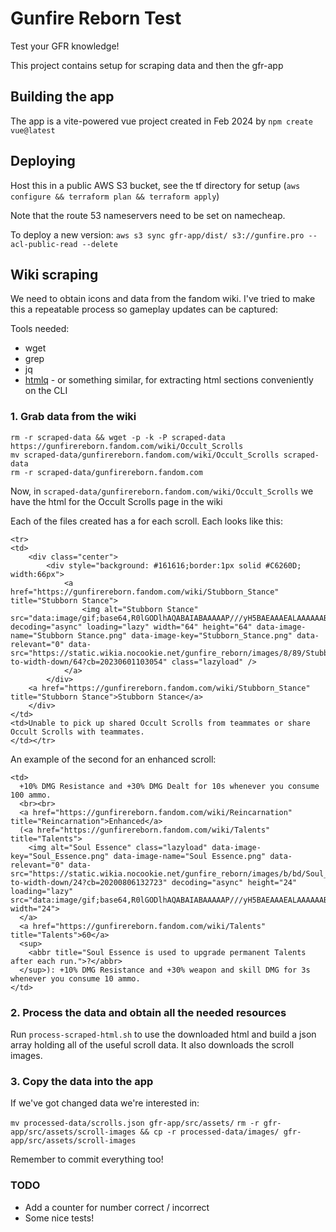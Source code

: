 # Gunfire Reborn Test

Test your GFR knowledge!

This project contains setup for scraping data and then the gfr-app

## Building the app

The app is a vite-powered vue project created in Feb 2024 by `npm create vue@latest`

## Deploying

Host this in a public AWS S3 bucket, see the tf directory for setup (`aws configure && terraform plan && terraform apply`)

Note that the route 53 nameservers need to be set on namecheap.

To deploy a new version:
`aws s3 sync gfr-app/dist/ s3://gunfire.pro --acl-public-read --delete`

## Wiki scraping

We need to obtain icons and data from the fandom wiki. I've tried to make this a repeatable process so gameplay updates can be captured:

Tools needed:
- wget
- grep
- jq
- [htmlq](https://github.com/mgdm/htmlq) - or something similar, for extracting html sections conveniently on the CLI

### 1. Grab data from the wiki
```
rm -r scraped-data && wget -p -k -P scraped-data https://gunfirereborn.fandom.com/wiki/Occult_Scrolls
mv scraped-data/gunfirereborn.fandom.com/wiki/Occult_Scrolls scraped-data
rm -r scraped-data/gunfirereborn.fandom.com
```


Now, in `scraped-data/gunfirereborn.fandom.com/wiki/Occult_Scrolls` we have the html for the Occult Scrolls page in the wiki

Each of the files created has a <tr> for each scroll. Each looks like this:

```
<tr>
<td>
    <div class="center">
        <div style="background: #161616;border:1px solid #C6260D; width:66px">
            <a href="https://gunfirereborn.fandom.com/wiki/Stubborn_Stance" title="Stubborn Stance">
                <img alt="Stubborn Stance" src="data:image/gif;base64,R0lGODlhAQABAIABAAAAAP///yH5BAEAAAEALAAAAAABAAEAQAICTAEAOw%3D%3D" decoding="async" loading="lazy" width="64" height="64" data-image-name="Stubborn Stance.png" data-image-key="Stubborn_Stance.png" data-relevant="0" data-src="https://static.wikia.nocookie.net/gunfire_reborn/images/8/89/Stubborn_Stance.png/revision/latest/scale-to-width-down/64?cb=20230601103054" class="lazyload" />
            </a>
        </div>
    <a href="https://gunfirereborn.fandom.com/wiki/Stubborn_Stance" title="Stubborn Stance">Stubborn Stance</a>
    </div>
</td>
<td>Unable to pick up shared Occult Scrolls from teammates or share Occult Scrolls with teammates.
</td></tr>
```

An example of the second <td> for an enhanced scroll: 
```
<td>
  +10% DMG Resistance and +30% DMG Dealt for 10s whenever you consume 100 ammo.
  <br><br>
  <a href="https://gunfirereborn.fandom.com/wiki/Reincarnation" title="Reincarnation">Enhanced</a>
  (<a href="https://gunfirereborn.fandom.com/wiki/Talents" title="Talents">
    <img alt="Soul Essence" class="lazyload" data-image-key="Soul_Essence.png" data-image-name="Soul Essence.png" data-relevant="0" data-src="https://static.wikia.nocookie.net/gunfire_reborn/images/b/bd/Soul_Essence.png/revision/latest/scale-to-width-down/24?cb=20200806132723" decoding="async" height="24" loading="lazy" src="data:image/gif;base64,R0lGODlhAQABAIABAAAAAP///yH5BAEAAAEALAAAAAABAAEAQAICTAEAOw%3D%3D" width="24">
  </a>
  <a href="https://gunfirereborn.fandom.com/wiki/Talents" title="Talents">60</a>
  <sup>
    <abbr title="Soul Essence is used to upgrade permanent Talents after each run.">?</abbr>
  </sup>): +10% DMG Resistance and +30% weapon and skill DMG for 3s whenever you consume 10 ammo. 
</td>
```

### 2. Process the data and obtain all the needed resources

Run `process-scraped-html.sh` to use the downloaded html and build a json array holding all of the useful scroll data.
It also downloads the scroll images.

### 3. Copy the data into the app

If we've got changed data we're interested in:

`mv processed-data/scrolls.json gfr-app/src/assets/`
`rm -r gfr-app/src/assets/scroll-images && cp -r processed-data/images/ gfr-app/src/assets/scroll-images`

Remember to commit everything too!


### TODO

- Add a counter for number correct / incorrect
- Some nice tests!
